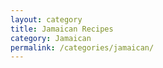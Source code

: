```yaml
---
layout: category
title: Jamaican Recipes
category: Jamaican
permalink: /categories/jamaican/
---
```

